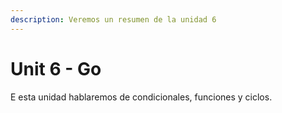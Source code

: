 ```yaml
---
description: Veremos un resumen de la unidad 6
---
```


# Unit 6 - Go

E esta unidad hablaremos de condicionales, funciones y ciclos.
